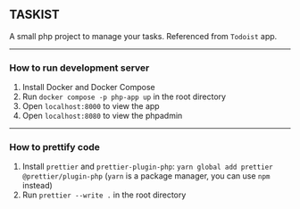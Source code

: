 ## TASKIST
A small php project to manage your tasks. Referenced from `Todoist` app.

---

### How to run development server
1. Install Docker and Docker Compose
2. Run `docker compose -p php-app up` in the root directory
3. Open `localhost:8000` to view the app
4. Open `localhost:8080` to view the phpadmin

---

### How to prettify code
1. Install `prettier` and `prettier-plugin-php`: `yarn global add prettier @prettier/plugin-php` (`yarn` is a package manager, you can use `npm` instead)
2. Run `prettier --write .` in the root directory